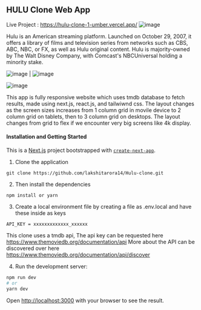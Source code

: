 ## HULU Clone Web App

Live Project : https://hulu-clone-1-umber.vercel.app/
![image](https://user-images.githubusercontent.com/44324506/150946214-0b4716cf-88a5-40ba-9f61-a8e263f8e49a.png)

Hulu is an American streaming platform. Launched on October 29, 2007, it offers a library of films and television series from networks such as CBS, ABC, NBC, or FX, as well as Hulu original content. Hulu is majority-owned by The Walt Disney Company, with Comcast's NBCUniversal holding a minority stake.

![image](https://user-images.githubusercontent.com/44324506/151646666-17b5b7a5-e16c-474d-9dfa-cfa7b19d646a.png) | ![image](https://user-images.githubusercontent.com/44324506/151646739-4f3e83a1-d791-487c-8bed-78d2cfcc6b56.png)

![image](https://user-images.githubusercontent.com/44324506/151646754-90641932-5e61-4144-a1ae-561d388ff644.png)

This app is fully responsive website which uses tmdb database to fetch results, made using next.js, react.js, and tailwiwnd css.
The layout changes as the screen sizes increases from 1 column grid in movile device to 2 column grid on tablets, then to 3 column grid on desktops. The layout changes from grid to flex if we encounter very big screens like 4k display.
#### Installation and Getting Started
This is a [Next.js](https://nextjs.org/) project bootstrapped with [`create-next-app`](https://github.com/vercel/next.js/tree/canary/packages/create-next-app).

1. Clone the application

```
git clone https://github.com/lakshitarora14/Hulu-clone.git
```
2. Then install the dependencies

```
npm install or yarn 
```
3. Create a local environment file by creating a file as .env.local and have these inside as keys

```
API_KEY = xxxxxxxxxxxxx_xxxxxx
```
This clone uses a tmdb api, The api key can be requested here https://www.themoviedb.org/documentation/api
More about the API can be discovered over here https://www.themoviedb.org/documentation/api/discover

4. Run the development server:

```bash
npm run dev
# or
yarn dev
```

Open [http://localhost:3000](http://localhost:3000) with your browser to see the result.
